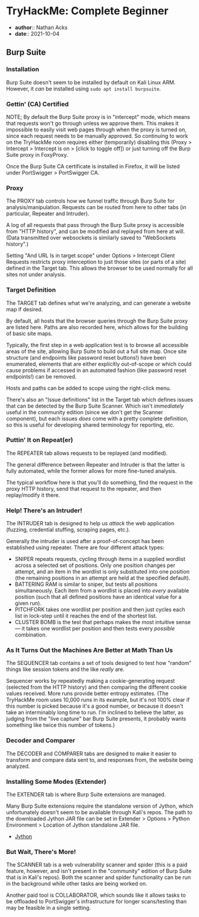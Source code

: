 # TryHackMe: Complete Beginner

* **author**:: Nathan Acks  
* **date**:: 2021-10-04

## Burp Suite

### Installation

Burp Suite doesn't seem to be installed by default on Kali Linux ARM. However, it *can* be installed using `sudo apt install burpsuite`.

### Gettin' (CA) Certified

NOTE; By default the Burp Suite proxy is in "intercept" mode, which means that requests won't go through unless we approve them. This makes it impossible to easily visit web pages through when the proxy is turned on, since each request needs to be manually approved. So continuing to work on the TryHackMe room requires either (temporarily) disabling this (Proxy > Intercept > Intercept is on > [click to toggle off]) or just turning off the Burp Suite proxy in FoxyProxy.

Once the Burp Suite CA certificate is installed in Firefox, it will be listed under PortSwigger > PortSwigger CA.

### Proxy

The PROXY tab controls how we funnel traffic through Burp Suite for analysis/manipulation. Requests can be routed from here to other tabs (in particular, Repeater and Intruder).

A log of all requests that pass through the Burp Suite proxy is accessible from "HTTP history", and can be modified and replayed from here at will. (Data transmitted over websockets is similarly saved to "WebSockets history".)

Setting "And URL Is in target scope" under Options > Intercept Client Requests restricts proxy interception to just those sites (or parts of a site) defined in the Target tab. This allows the browser to be used normally for all sites not under analysis.

### Target Definition

The TARGET tab defines what we're analyzing, and can generate a website map if desired.

By default, all hosts that the browser queries through the Burp Suite proxy are listed here. Paths are also recorded here, which allows for the building of basic site maps.

Typically, the first step in a web application test is to browse all accessible areas of the site, allowing Burp Suite to build out a full site map. Once site structure (and endpoints like password reset buttons!) have been enumerated, elements that are either explicitly out-of-scope or which could cause problems if accessed in an automated fashion (like password reset endpoints!) can be removed.

Hosts and paths can be added to scope using the right-click menu.

There's also an "Issue definitions" list in the Target tab which defines issues that can be detected by the Burp Suite Scanner. Which isn't *immediately* useful in the community edition (since we don't get the Scanner component), but each issues *does* come with a pretty complete definition, so this is useful for developing shared terminology for reporting, etc.

### Puttin' It on Repeat(er)

The REPEATER tab allows requests to be replayed (and modified).

The general difference between Repeater and Intruder is that the latter is fully automated, while the former allows for more fine-tuned analysis.

The typical workflow here is that you'll do something, find the request in the proxy HTTP history, send that request to the repeater, and then replay/modify it there.

### Help! There's an Intruder!

The INTRUDER tab is designed to help us *attack* the web application (fuzzing, credential stuffing, scraping pages, etc.).

Generally the intruder is used after a proof-of-concept has been established using repeater. There are four different attack types:

* SNIPER repeats requests, cycling through items in a supplied wordlist across a selected set of positions. Only one position changes per attempt, and an item in the wordlist is only substituted into one position (the remaining positions in an attempt are held at the specified default).
* BATTERING RAM is similar to sniper, but tests all positions simultaneously. Each item from a wordlist is placed into *every* available position (such that all defined positions have an identical value for a given run).
* PITCHFORK takes one wordlist per position and then just cycles each list in lock-step until it reaches the end of the shortest list.
* CLUSTER BOMB is the test that perhaps makes the most intuitive sense — it takes one wordlist per position and then tests every *possible* combination.

### As It Turns Out the Machines Are Better at Math Than Us

The SEQUENCER tab contains a set of tools designed to test how "random" things like session tokens and the like *really* are.

Sequencer works by repeatedly making a cookie-generating request (selected from the HTTP history) and then comparing the different cookie values received. More runs provide better entropy estimates. (The TryHackMe room uses 10,000 runs in its example, but it's not 100% clear if this number is picked because it's a good number, or because it doesn't take an interminably long time to run. I'm inclined to believe the latter, as judging from the "live capture" bar Burp Suite presents, it probably wants something like twice this number of tokens.)

### Decoder and Comparer

The DECODER and COMPARER tabs are designed to make it easier to transform and compare data sent to, and responses from, the website being analyzed.

### Installing Some Modes (Extender)

The EXTENDER tab is where Burp Suite extensions are managed.

Many Burp Suite extensions require the standalone version of Jython, which unfortunately doesn't seem to be available through Kali's repos. The path to the downloaded Jython JAR file can be set in Extender > Options > Python Environment > Location of Jython standalone JAR file.

* [Jython](https://www.jython.org)

### But Wait, There's More!

The SCANNER tab is a web vulnerability scanner and spider (this is a paid feature, however, and isn't present in the "community" edition of Burp Suite that is in Kali's repos). Both the scanner and spider functionality can be run in the background while other tasks are being worked on.

Another paid tool is COLLABORATOR, which sounds like it allows tasks to be offloaded to PortSwigger's infrastructure for longer scans/testing than may be feasible in a single setting.
